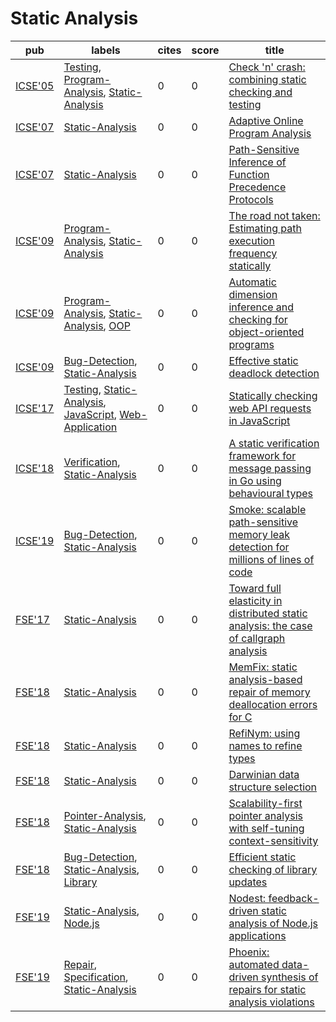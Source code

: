 # Static Analysis

|pub|labels|cites|score|title|
|---|------|-----|-----|-----|
|[ICSE'05](https://dblp.org/db/conf/icse/icse2005.html)|[Testing](Testing.md), [Program-Analysis](Program-Analysis.md), [Static-Analysis](Static-Analysis.md)|0|0|[Check 'n' crash: combining static checking and testing](https://scholar.google.com/scholar?q=Check+%27n%27+crash%3A+combining+static+checking+and+testing)|
|[ICSE'07](https://dblp.org/db/conf/icse/icse2007.html)|[Static-Analysis](Static-Analysis.md)|0|0|[Adaptive Online Program Analysis](https://scholar.google.com/scholar?q=Adaptive+Online+Program+Analysis)|
|[ICSE'07](https://dblp.org/db/conf/icse/icse2007.html)|[Static-Analysis](Static-Analysis.md)|0|0|[Path-Sensitive Inference of Function Precedence Protocols](https://scholar.google.com/scholar?q=Path-Sensitive+Inference+of+Function+Precedence+Protocols)|
|[ICSE'09](https://dblp.org/db/conf/icse/icse2009.html)|[Program-Analysis](Program-Analysis.md), [Static-Analysis](Static-Analysis.md)|0|0|[The road not taken: Estimating path execution frequency statically](https://scholar.google.com/scholar?q=The+road+not+taken%3A+Estimating+path+execution+frequency+statically)|
|[ICSE'09](https://dblp.org/db/conf/icse/icse2009.html)|[Program-Analysis](Program-Analysis.md), [Static-Analysis](Static-Analysis.md), [OOP](OOP.md)|0|0|[Automatic dimension inference and checking for object-oriented programs](https://scholar.google.com/scholar?q=Automatic+dimension+inference+and+checking+for+object-oriented+programs)|
|[ICSE'09](https://dblp.org/db/conf/icse/icse2009.html)|[Bug-Detection](Bug-Detection.md), [Static-Analysis](Static-Analysis.md)|0|0|[Effective static deadlock detection](https://scholar.google.com/scholar?q=Effective+static+deadlock+detection)|
|[ICSE'17](https://dblp.org/db/conf/icse/icse2017.html)|[Testing](Testing.md), [Static-Analysis](Static-Analysis.md), [JavaScript](JavaScript.md), [Web-Application](Web-Application.md)|0|0|[Statically checking web API requests in JavaScript](https://scholar.google.com/scholar?q=Statically+checking+web+API+requests+in+JavaScript)|
|[ICSE'18](https://dblp.org/db/conf/icse/icse2018.html)|[Verification](Verification.md), [Static-Analysis](Static-Analysis.md)|0|0|[A static verification framework for message passing in Go using behavioural types](https://scholar.google.com/scholar?q=A+static+verification+framework+for+message+passing+in+Go+using+behavioural+types)|
|[ICSE'19](https://dblp.org/db/conf/icse/icse2019.html)|[Bug-Detection](Bug-Detection.md), [Static-Analysis](Static-Analysis.md)|0|0|[Smoke: scalable path-sensitive memory leak detection for millions of lines of code](https://scholar.google.com/scholar?q=Smoke%3A+scalable+path-sensitive+memory+leak+detection+for+millions+of+lines+of+code)|
|[FSE'17](https://dblp.org/db/conf/sigsoft/fse2017.html)|[Static-Analysis](Static-Analysis.md)|0|0|[Toward full elasticity in distributed static analysis: the case of callgraph analysis](https://scholar.google.com/scholar?q=Toward+full+elasticity+in+distributed+static+analysis%3A+the+case+of+callgraph+analysis)|
|[FSE'18](https://dblp.org/db/conf/sigsoft/fse2018.html)|[Static-Analysis](Static-Analysis.md)|0|0|[MemFix: static analysis-based repair of memory deallocation errors for C](https://scholar.google.com/scholar?q=MemFix%3A+static+analysis-based+repair+of+memory+deallocation+errors+for+C)|
|[FSE'18](https://dblp.org/db/conf/sigsoft/fse2018.html)|[Static-Analysis](Static-Analysis.md)|0|0|[RefiNym: using names to refine types](https://scholar.google.com/scholar?q=RefiNym%3A+using+names+to+refine+types)|
|[FSE'18](https://dblp.org/db/conf/sigsoft/fse2018.html)|[Static-Analysis](Static-Analysis.md)|0|0|[Darwinian data structure selection](https://scholar.google.com/scholar?q=Darwinian+data+structure+selection)|
|[FSE'18](https://dblp.org/db/conf/sigsoft/fse2018.html)|[Pointer-Analysis](Pointer-Analysis.md), [Static-Analysis](Static-Analysis.md)|0|0|[Scalability-first pointer analysis with self-tuning context-sensitivity](https://scholar.google.com/scholar?q=Scalability-first+pointer+analysis+with+self-tuning+context-sensitivity)|
|[FSE'18](https://dblp.org/db/conf/sigsoft/fse2018.html)|[Bug-Detection](Bug-Detection.md), [Static-Analysis](Static-Analysis.md), [Library](Library.md)|0|0|[Efficient static checking of library updates](https://scholar.google.com/scholar?q=Efficient+static+checking+of+library+updates)|
|[FSE'19](https://dblp.org/db/conf/sigsoft/fse2019.html)|[Static-Analysis](Static-Analysis.md), [Node.js](Node.js.md)|0|0|[Nodest: feedback-driven static analysis of Node.js applications](https://scholar.google.com/scholar?q=Nodest%3A+feedback-driven+static+analysis+of+Node.js+applications)|
|[FSE'19](https://dblp.org/db/conf/sigsoft/fse2019.html)|[Repair](Repair.md), [Specification](Specification.md), [Static-Analysis](Static-Analysis.md)|0|0|[Phoenix: automated data-driven synthesis of repairs for static analysis violations](https://scholar.google.com/scholar?q=Phoenix%3A+automated+data-driven+synthesis+of+repairs+for+static+analysis+violations)|
